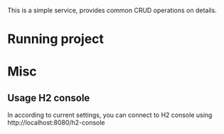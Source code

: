This is a simple service, provides common CRUD operations on details.


# Running project


# Misc
## Usage H2 console
In according to current settings, you can connect to H2 console using http://localhost:8080/h2-console


